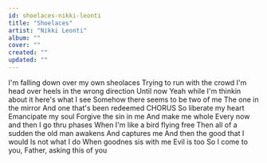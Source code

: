 ```yaml
---
id: shoelaces-nikki-leonti
title: "Shoelaces"
artist: "Nikki Leonti"
album: ""
cover: ""
created: ""
updated: ""
---
```


I'm falling down over my own sheolaces
Trying to run with the crowd
I'm head over heels in the wrong direction
Until now
Yeah while I'm thinkin about it here's what I see
Somehow there seems to be two of me
The one in the mirror
And one that's been redeemed
CHORUS
So liberate my heart
Emancipate my soul
Forgive the sin in me
And make me whole
Every now and then I go thru phases
When I'm like a bird flying free
Then all of a sudden the old man awakens
And captures me
And then the good that I would
Is not what I do
When goodnes sis with me
Evil is too
So I come to you, Father, asking this of you